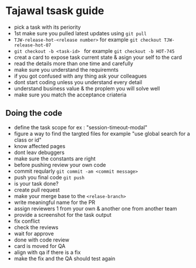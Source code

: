# Tajawal tsask guide
- pick a task with its periority
- 1st make sure you pulled latest updates using `git pull`
- `TJW-release-hot-<release number>` for example  `git checkout TJW-release-hot-07`
- `git checkout -b <task-id> ` for example `git checkout -b HOT-745 `
- creat a card to expose task current state & asign your self to the card
- read the details more than one time and carefully
- make sure you understand the requiremnts
- if you got confused with any thing ask your colleagues
- dont start coding unless you understand every detail
- understand business value & the proplem you will solve well
- make sure you match the acceptance criateria

## Doing the code
- define the task scope for ex : "session-timeout-modal"
- figure a way to find the targted files for example "use global search for a class or id"
- know affected pages 
- dont leav debuggers
- make sure the constants are right
- before pushing  review your own code
- commit reqularly `git commit -am <commit message>`
- push you final code `git push`
- is your task done?
- create pull request
- make your merge base to the `<relase-branch>`
- write meaningful name for the PR
- assign reviewers 1 from your own & another one from another team
- provide a screenshot for the task output
- fix conflict
- check the reviews
- wait for approve
- done with code review
- card is moved for QA
- align with qa if there is a fix
- make the fix and the QA should test again

